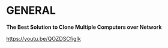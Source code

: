 # GENERAL
**The Best Solution to Clone Multiple Computers over Network**

https://youtu.be/QOZDSCfigIk